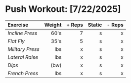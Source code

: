 # Push Workout: [7/22/2025]
| Exercise         | Weight | + Reps | Static | - Reps |
| :--------------- | -----: | -----: | -----: | -----: |
| _Incline Press_  | 60's    | 7      | s      | x      |
| _Flat Fly_       | 35's    | 5      | s      | x      |
| _Military Press_ | lbs    | x      | s      | x      |
| _Lateral Raise_  | lbs    | x      | s      | x      |
| _Dips_           | (bw)   | x      | s      | x      |
| _French Press_   | lbs    | x      | s      | x      |